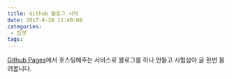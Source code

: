 ```yaml
---
title: Github 블로그 시작
date: 2017-8-20 11:40:00
categories:
 - 잡것
tags: 
---
```


[Github Pages](https://pages.github.com/ "Github Pages")에서 호스팅해주는 서비스로 블로그를 하나 만들고 시험삼아 글 한번 올려봅니다.